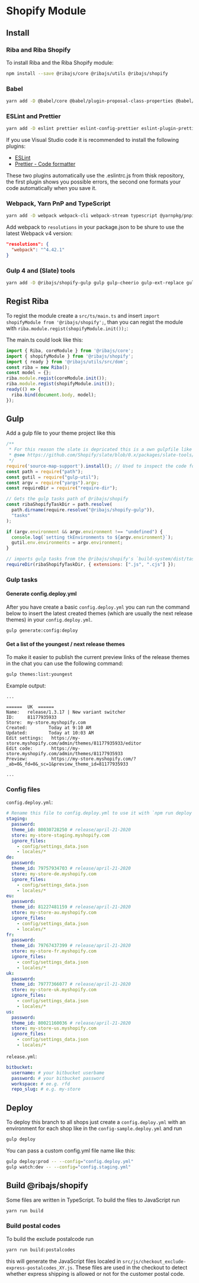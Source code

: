 # Shopify Module

## Install

### Riba and Riba Shopify

To install Riba and the Riba Shopify module:

```bash
npm install --save @ribajs/core @ribajs/utils @ribajs/shopify
```

### Babel

```bash
yarn add -D @babel/core @babel/plugin-proposal-class-properties @babel/plugin-proposal-object-rest-spread @babel/plugin-proposal-optional-chaining @babel/plugin-syntax-export-default-from @babel/plugin-transform-runtime @babel/preset-env @babel/preset-typescript @babel/runtime-corejs3 babel-plugin-array-includes
```

### ESLint and Prettier

```bash
yarn add -D eslint prettier eslint-config-prettier eslint-plugin-prettier @typescript-eslint/eslint-plugin @typescript-eslint/experimental-utils @typescript-eslint/parser @typescript-eslint/typescript-estree
```

If you use Visual Studio code it is recommended to install the following plugins:

* [ESLint](https://marketplace.visualstudio.com/items?itemName=dbaeumer.vscode-eslint)
* [Prettier - Code formatter](https://marketplace.visualstudio.com/items?itemName=esbenp.prettier-vscode)

These two plugins automatically use the .eslintrc.js from thisk repository, the first plugin shows you possible errors, the second one formats your code automatically when you save it.

### Webpack, Yarn PnP and TypeScript

```bash
yarn add -D webpack webpack-cli webpack-stream typescript @yarnpkg/pnpify html-loader babel-loader
```

Add webpack to `resolutions` in your package.json to be shure to use the latest Webpack v4 version:

```json
"resolutions": {
  "webpack": "^4.42.1"
}
```

### Gulp 4 and (Slate) tools

```bash
yarn add -D @ribajs/shopify-gulp gulp gulp-cheerio gulp-ext-replace gulp-plumber gulp-rename gulp-size gulp-svgmin gulp-util gulp-zip @ribajs/webpack-config
```

## Regist Riba

To regist the module create a `src/ts/main.ts` and insert `import shopifyModule from '@ribajs/shopify';`, than you can regist the module with `riba.module.regist(shopifyModule.init());`:

The main.ts could look like this:

```ts
import { Riba, coreModule } from '@ribajs/core';
import { shopifyModule } from '@ribajs/shopify';
import { ready } from '@ribajs/utils/src/dom';
const riba = new Riba();
const model = {};
riba.module.regist(coreModule.init());
riba.module.regist(shopifyModule.init());
ready(() => {
  riba.bind(document.body, model);
});
```

## Gulp

Add a gulp file to your theme project like this

```js
/**
 * For this reason the slate is depricated this is a own gulpfile like the original gulpfile used in slate but with some customisations
 * @see https://github.com/Shopify/slate/blob/0.x/packages/slate-tools/src/gulpfile.js
 */
require('source-map-support').install(); // Used to inspect the code for debugging
const path = require("path");
const gutil = require("gulp-util");
const argv = require("yargs").argv;
const requireDir = require("require-dir");

// Gets the gulp tasks path of @ribajs/shopify
const ribaShopifyTaskDir = path.resolve(
  path.dirname(require.resolve("@ribajs/shopify-gulp")),
  "tasks"
);

if (argv.environment && argv.environment !== "undefined") {
  console.log(`setting tkEnvironments to ${argv.environment}`);
  gutil.env.environments = argv.environment;
}

// imports gulp tasks from the @ribajs/shopify's `build-system/dist/tasks` directory
requireDir(ribaShopifyTaskDir, { extensions: [".js", ".cjs"] });
```

### Gulp tasks

#### Generate config.deploy.yml

After you have create a basic `config.deploy.yml` you can run the command below to insert the latest created themes (which are usually the next release themes) in your `config.deploy.yml`.

```bash
gulp generate:config:deploy
```

#### Get a list of the youngest / next release themes

To make it easier to publish the current preview links of the release themes in the chat you can use the following command:

```bash
gulp themes:list:youngest
```

Example output:

```text
...

======  UK  ======
Name:   release/1.3.17 | New variant switcher
ID:     81177935933
Store:  my-store.myshopify.com
Created:        Today at 9:10 AM
Updated:        Today at 10:03 AM
Edit settings:   https://my-store.myshopify.com/admin/themes/81177935933/editor
Edit code:       https://my-store.myshopify.com/admin/themes/81177935933
Preview:         https://my-store.myshopify.com/?_ab=0&_fd=0&_sc=1&preview_theme_id=81177935933

...
```

### Config files

`config.deploy.yml`:

```yaml
# Rename this file to config.deploy.yml to use it with `npm run deploy`
staging:
  password:
  theme_id: 80030728250 # release/april-21-2020
  store: my-store-staging.myshopify.com
  ignore_files:
    - config/settings_data.json
    - locales/*
de:
  password:
  theme_id: 79757934703 # release/april-21-2020
  store: my-store-de.myshopify.com
  ignore_files:
    - config/settings_data.json
    - locales/*
eu:
  password:
  theme_id: 81227481159 # release/april-21-2020
  store: my-store-au.myshopify.com
  ignore_files:
    - config/settings_data.json
    - locales/*
fr:
  password:
  theme_id: 79767437399 # release/april-21-2020
  store: my-store-fr.myshopify.com
  ignore_files:
    - config/settings_data.json
    - locales/*
uk:
  password:
  theme_id: 79777366077 # release/april-21-2020
  store: my-store-uk.myshopify.com
  ignore_files:
    - config/settings_data.json
    - locales/*
us:
  password:
  theme_id: 80021160036 # release/april-21-2020
  store: my-store-us.myshopify.com
  ignore_files:
    - config/settings_data.json
    - locales/*
```

`release.yml`:

```yaml
bitbucket:
  username: # your bitbucket userbame
  password: # your bitbucket password
  workspace: # ee.g. rfd
  repo_slug: # e.g. my-store

```

## Deploy

To deploy this branch to all shops just create a `config.deploy.yml` with an environment for each shop like in the `config-sample.deploy.yml` and run

```bash
gulp deploy
```

You can pass a custom config.yml file name like this:

```bash
gulp deploy:prod -- --config="config.deploy.yml"
gulp watch:dev -- --config="config.staging.yml"
```

## Build @ribajs/shopify

Some files are written in TypeScript. To build the files to JavaScript run

```bash
yarn run build
```

### Build postal codes

To build the exclude postalcode run

```bash
yarn run build:postalcodes
```

this will generate the JavaScript files localed in `src/js/checkout_exclude-express-postalcodes_XY.js`.
These files are used in the checkout to detect whether express shipping is allowed or not for the customer postal code.
